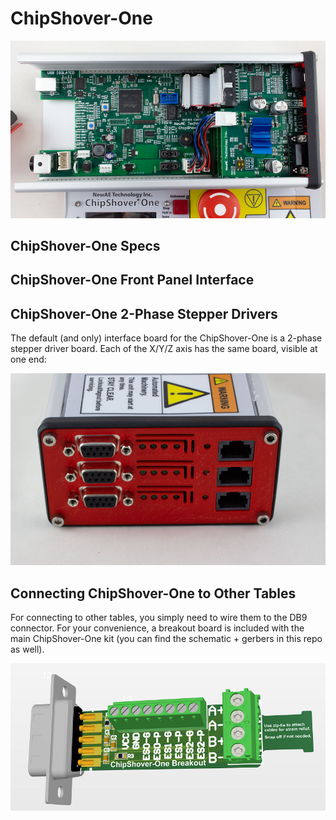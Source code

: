 # ChipShover-One

![](images/beta/cs-one-top.jpeg)

## ChipShover-One Specs

## ChipShover-One Front Panel Interface

## ChipShover-One 2-Phase Stepper Drivers

The default (and only) interface board for the ChipShover-One is a 2-phase stepper driver board. Each of the X/Y/Z axis has the same board, visible at one end:

![](images/beta/cs-one-endplate.jpeg)

## Connecting ChipShover-One to Other Tables

For connecting to other tables, you simply need to wire them to the DB9 connector. For your convenience, a breakout board is included with the main ChipShover-One kit (you can find the schematic + gerbers in this repo as well).

![](images/chipshover-breakout-render.png)

